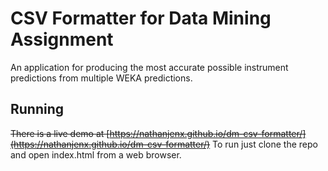 # CSV Formatter for Data Mining Assignment 

An application for producing the most accurate possible instrument predictions from multiple WEKA predictions.

## Running
~~There is a live demo at [https://nathanjenx.github.io/dm-csv-formatter/](https://nathanjenx.github.io/dm-csv-formatter/)~~
To run just clone the repo and open index.html from a web browser.
